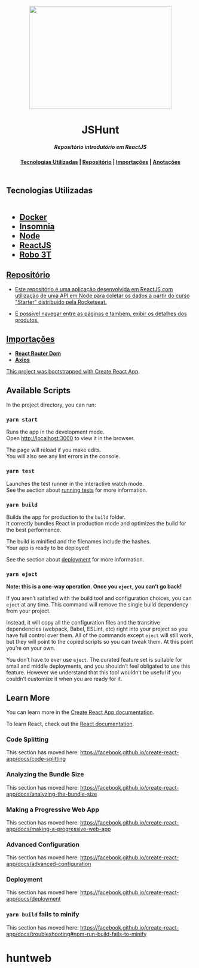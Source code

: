 <p align="center">
  <img width="380" height="274" src="https://user-images.githubusercontent.com/51726945/69503850-c6ea1b00-0efc-11ea-9daa-14295537d9ee.png">
</p>

<h1 align="center">       
   JSHunt
</h1>

<h5 align="center">
  Repositório introdutório em ReactJS <br>
</h5>

  <h4 align="center">
    <a href="#tecnologias-utilizadas">Tecnologias Utilizadas</a> |  
    <a href="#repositório">Repositório</a> |
    <a href="#importações">Importações</a> |              
    <a href="#anotações">Anotações</a>
  </h4>

<h2> 
 <br> Tecnologias Utilizadas  
 <ul>
 <br>
   <li><a href="https://www.docker.com/"> Docker</li>   
   <li><a href="https://insomnia.rest/"> Insomnia </li>
   <li><a href="https://nodejs.org/en/">Node</li> 
   <li><a href="https://reactjs.org/">ReactJS</li> 
   <li><a href="https://robomongo.org/"> Robo 3T </li>
 <ul>
</h2>

##  Repositório 
  - Este repositório é uma aplicação desenvolvida em ReactJS com utilização de uma API em Node para coletar os dados a partir do curso "Starter" distribuido pela Rocketseat. 
  
  - É possível navegar entre as páginas e também, exibir os detalhes dos produtos.


## Importações 
 - **React Router Dom** 
 - **Axios** 
   

This project was bootstrapped with [Create React App](https://github.com/facebook/create-react-app).

## Available Scripts

In the project directory, you can run:

### `yarn start`

Runs the app in the development mode.<br />
Open [http://localhost:3000](http://localhost:3000) to view it in the browser.

The page will reload if you make edits.<br />
You will also see any lint errors in the console.

### `yarn test`

Launches the test runner in the interactive watch mode.<br />
See the section about [running tests](https://facebook.github.io/create-react-app/docs/running-tests) for more information.

### `yarn build`

Builds the app for production to the `build` folder.<br />
It correctly bundles React in production mode and optimizes the build for the best performance.

The build is minified and the filenames include the hashes.<br />
Your app is ready to be deployed!

See the section about [deployment](https://facebook.github.io/create-react-app/docs/deployment) for more information.

### `yarn eject`

**Note: this is a one-way operation. Once you `eject`, you can’t go back!**

If you aren’t satisfied with the build tool and configuration choices, you can `eject` at any time. This command will remove the single build dependency from your project.

Instead, it will copy all the configuration files and the transitive dependencies (webpack, Babel, ESLint, etc) right into your project so you have full control over them. All of the commands except `eject` will still work, but they will point to the copied scripts so you can tweak them. At this point you’re on your own.

You don’t have to ever use `eject`. The curated feature set is suitable for small and middle deployments, and you shouldn’t feel obligated to use this feature. However we understand that this tool wouldn’t be useful if you couldn’t customize it when you are ready for it.

## Learn More

You can learn more in the [Create React App documentation](https://facebook.github.io/create-react-app/docs/getting-started).

To learn React, check out the [React documentation](https://reactjs.org/).

### Code Splitting

This section has moved here: https://facebook.github.io/create-react-app/docs/code-splitting

### Analyzing the Bundle Size

This section has moved here: https://facebook.github.io/create-react-app/docs/analyzing-the-bundle-size

### Making a Progressive Web App

This section has moved here: https://facebook.github.io/create-react-app/docs/making-a-progressive-web-app

### Advanced Configuration

This section has moved here: https://facebook.github.io/create-react-app/docs/advanced-configuration

### Deployment

This section has moved here: https://facebook.github.io/create-react-app/docs/deployment

### `yarn build` fails to minify

This section has moved here: https://facebook.github.io/create-react-app/docs/troubleshooting#npm-run-build-fails-to-minify
# huntweb
